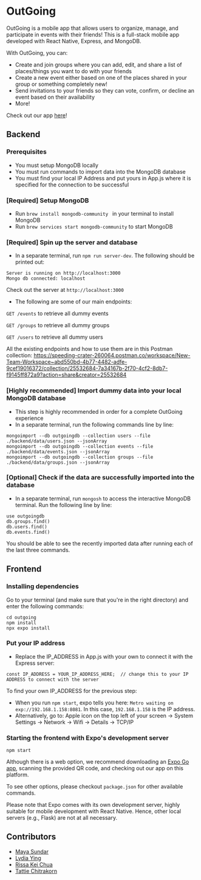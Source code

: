 # OutGoing

OutGoing is a mobile app that allows users to organize, manage, and participate in events with their friends! This is a full-stack mobile app developed with React Native, Express, and MongoDB.

With OutGoing, you can:
- Create and join groups where you can add, edit, and share a list of places/things you want to do with your friends
- Create a new event either based on one of the places shared in your group or something completely new!
- Send invitations to your friends so they can vote, confirm, or decline an event based on their availability
- More!

Check out our app [here](https://github.com/outgoing-app/outgoing/)!

## Backend
### Prerequisites
* You must setup MongoDB locally
* You must run commands to import data into the MongoDB database
* You must find your local IP Address and put yours in App.js where it is specified for the connection to be successful

### [Required] Setup MongoDB
* Run `brew install mongodb-community ` in your terminal to install MongoDB
* Run `brew services start mongodb-community` to start MongoDB

### [Required] Spin up the server and database
* In a separate terminal, run `npm run server-dev`. The following should be printed out:
```
Server is running on http://localhost:3000
Mongo db connected: localhost
```
Check out the server at `http://localhost:3000`
* The following are some of our main endpoints:
  
`GET /events` to retrieve all dummy events

`GET /groups` to retrieve all dummy groups

`GET /users` to retrieve all dummy users

All the existing endpoints and how to use them are in this Postman collection: https://speeding-crater-260064.postman.co/workspace/New-Team-Workspace~abd550bd-4b77-4482-adfe-9cef19016372/collection/25532684-7a34167b-2f70-4cf2-8db7-f9145ff872a9?action=share&creator=25532684

### [Highly recommended] Import dummy data into your local MongoDB database
* This step is highly recommended in order for a complete OutGoing experience
* In a separate terminal, run the following commands line by line:
```
mongoimport --db outgoingdb --collection users --file ./backend/data/users.json --jsonArray
mongoimport --db outgoingdb --collection events --file ./backend/data/events.json --jsonArray
mongoimport --db outgoingdb --collection groups --file ./backend/data/groups.json --jsonArray

```
### [Optional] Check if the data are successfully imported into the database
* In a separate terminal, run `mongosh` to access the interactive MongoDB terminal. Run the following line by line:
```
use outgoingdb
db.groups.find()
db.users.find()
db.events.find()
```
You should be able to see the recently imported data after running each of the last three commands.

## Frontend
### Installing dependencies
Go to your terminal (and make sure that you're in the right directory) and enter the following commands:
```
cd outgoing
npm install
npx expo install
```

### Put your IP address
* Replace the IP_ADDRESS in App.js with your own to connect it with the Express server:
```
const IP_ADDRESS = YOUR_IP_ADDRESS_HERE;  // change this to your IP ADDRESS to connect with the server
```

To find your own IP_ADDRESS for the previous step:
* When you run `npm start`, expo tells you here: `Metro waiting on exp://192.168.1.158:8081`. In this case, `192.168.1.158` is the IP address.
* Alternatively, go to: Apple icon on the top left of your screen -> System Settings -> Network -> Wifi -> Details -> TCP/IP

### Starting the frontend with Expo's development server
```
npm start
```
Although there is a web option, we recommend downloading an [Expo Go app](https://docs.expo.dev/get-started/expo-go/), scanning the provided QR code, and checking out our app on this platform.

To see other options, please checkout `package.json` for other available commands.

Please note that Expo comes with its own development server, highly suitable for mobile development with React Native. Hence, other local servers (e.g., Flask) are not at all necessary.

## Contributors
* [Maya Sundar](https://github.com/mayasundar)
* [Lydia Ying](https://github.com/lydiaying)
* [Rissa Kei Chua](https://github.com/rissakei)
* [Tattie Chitrakorn](https://github.com/tchitrakorn)
